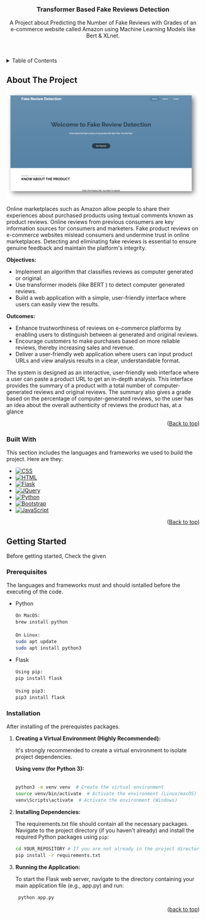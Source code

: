<!-- Improved compatibility of back to top link: See: https://github.com/othneildrew/Best-README-Template/pull/73 -->
<a id="readme-top"></a>

<!-- PROJECT LOGO -->
<br />
<div align="center">
  <h3 align="center">Transformer Based Fake Reviews Detection</h3>
  <p align="center">
    A Project about Predicting the Number of Fake Reviews with Grades of an e-commerce website called Amazon using Machine Learning Models like Bert & XLnet.
    <br />
    <br />
    <br />
  </p>
</div>

<!-- TABLE OF CONTENTS -->
<details>
  <summary>Table of Contents</summary>
  <ol>
    <li>
      <a href="#about-the-project" >About The Project</a>
      <ul>
        <li><a href="#built-with">Built With</a></li>
      </ul>
    </li>
    <li>
      <a href="#getting-started">Getting Started</a>
      <ul>
        <li><a href="#prerequisites">Prerequisites</a></li>
        <li><a href="#installation">Installation</a></li>
      </ul>
    </li>
  </ol>
</details>



<!-- ABOUT THE PROJECT -->

## About The Project

![Product Name Screen Shot](Screenshots/Picture1.png)


Online marketplaces such as Amazon allow people to share their experiences about purchased  products using textual comments known as product reviews. Online reviews from previous  consumers are key information sources for consumers and marketers. Fake product reviews on e-commerce websites mislead consumers and undermine trust in online marketplaces. Detecting  and eliminating fake reviews is essential to ensure genuine feedback and maintain the platform's  integrity.


<strong>Objectives:</strong>
* Implement an algorithm that classifies reviews as computer generated or original.
* Use transformer models (like BERT ) to detect computer generated reviews.
* Build a web application with a simple, user-friendly interface where users can easily view the results.


<strong>Outcomes:</strong>
* Enhance trustworthiness of reviews on e-commerce platforms by enabling users to distinguish between ai generated and original reviews.<br>
* Encourage customers to make purchases based on more reliable reviews, thereby increasing sales and revenue.<br>
* Deliver a user-friendly web application where users can input product URLs and view analysis results in a clear, understandable format.

 The system is designed as an interactive, user-friendly web
 interface where a user can paste a product URL to get an
 in-depth analysis. This interface provides the summary of a
 product with a total number of computer-generated reviews
 and original reviews. The summary also gives a grade based on
 the percentage of computer-generated reviews, so the user has
 an idea about the overall authenticity of reviews the product
 has, at a glance
<p align="right">(<a href="#readme-top">Back to top</a>)</p>

### Built With

This section includes the languages and frameworks we used to build the project. Here are they:

* [![CSS][CSS-logo]][CSS-url]
* [![HTML][HTML-logo]][HTML-url]
* [![Flask][Flask.com]][Flask-url]
* [![JQuery][JQuery.com]][JQuery-url]
* [![Python][Python.com]][Python-url]
* [![Bootstrap][Bootstrap.com]][Bootstrap-url]
* [![JavaScript][JavaScript-logo]][JavaScript-url]

<p align="right">(<a href="#readme-top">Back to top</a>)</p>



<!-- GETTING STARTED -->
## Getting Started

Before getting started, Check the given 

### Prerequisites
The languages and frameworks must and should isntalled before the executing of the code.
* Python
  ```sh
  On MacOS:
  brew install python
  
  On Linux:
  sudo apt update
  sudo apt install python3
  ```
* Flask
  ```sh
  Using pip:
  pip install flask
  
  Using pip3:
  pip3 install flask
  ```

### Installation

After installing of the prerequistes packages. 
1. <b>Creating a Virtual Environment (Highly Recommended):</b>

    It's strongly recommended to create a virtual environment to isolate project dependencies.
    
    <b>Using venv (for Python 3):</b>
    ```sh
    
    python3 -m venv venv  # Create the virtual environment
    source venv/bin/activate  # Activate the environment (Linux/macOS)
    venv\Scripts\activate  # Activate the environment (Windows)
    ```
2. <b> Installing Dependencies:</b>

    The requirements.txt file should contain all the necessary packages. Navigate to the project directory (if you haven't already) and install the required Python packages using ```pip```:
   ```sh
   cd YOUR_REPOSITORY # If you are not already in the project directory
   pip install -r requirements.txt
   ```
3. <b> Running the Application:</b> 

    To start the Flask web server, navigate to the directory containing your main   application file (e.g., app.py) and run:
   ```sh
    python app.py
   ```

<p align="right">(<a href="#readme-top">back to top</a>)</p>


[Bootstrap.com]: https://img.shields.io/badge/Bootstrap-563D7C?style=for-the-badge&logo=bootstrap&logoColor=white
[Bootstrap-url]: https://getbootstrap.com
[JQuery.com]: https://img.shields.io/badge/jQuery-0769AD?style=for-the-badge&logo=jquery&logoColor=white
[JQuery-url]: https://jquery.com 
 [Python.com]:https://img.shields.io/badge/Python-3776AB?style=for-the-badge&logo=python&logoColor=fff
 [Python-url]: https://www.python.org/
 [Flask.com]: https://img.shields.io/badge/Flask-000?style=for-the-badge&logo=flask&logoColor=fff
 [Flask-url]: https://flask.palletsprojects.com
 


[HTML-logo]: https://img.shields.io/badge/HTML-%23E34F26.svg?style=for-the-badge&logo=html5&logoColor=white
[HTML-url]: https://developer.mozilla.org/en-US/docs/Web/HTML
[CSS-logo]: https://img.shields.io/badge/CSS-1572B6?style=for-the-badge&logo=css3&logoColor=fff
[CSS-url]: https://developer.mozilla.org/en-US/docs/Web/CSS

[JavaScript-logo]: https://img.shields.io/badge/JavaScript-F7DF1E?style=for-the-badge&logo=javascript&logoColor=000
[JavaScript-url]: https://developer.mozilla.org/en-US/docs/Web/JavaScript
[product-screenshot]: https://github.com/ImmanuelSandeep/Transofrmer-Based-Fake-Review-Detection/blob/0ea042f80f3d040036bf64818d3eda7e92df4d51/Screenshots/Picture1.png
